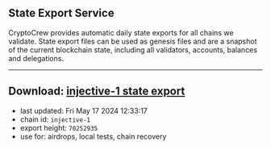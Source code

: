 ## State Export Service
CryptoCrew provides automatic daily state exports for all chains we validate. State export files can be used as genesis files and are a snapshot of the current blockchain state, including all validators, accounts, balances and delegations.

---
**Download: [injective-1 state export](https://dl-eu2.ccvalidators.com/SERVICE/injective/injective-1_export_70252935.json)**
---

- last updated: Fri May 17 2024 12:33:17
- chain id: `injective-1`
- export height: `70252935`
- use for: airdrops, local tests, chain recovery
